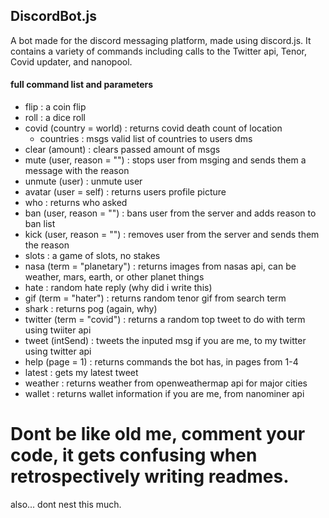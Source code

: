 ## DiscordBot.js

A bot made for the discord messaging platform, made using discord.js. It contains a variety of commands including calls to the Twitter api, Tenor, Covid updater, and nanopool.

#### full command list and parameters

- flip : a coin flip
- roll : a dice roll
- covid (country = world) : returns covid death count of location
  - countries : msgs valid list of countries to users dms
- clear (amount) : clears passed amount of msgs
- mute (user, reason = "") : stops user from msging and sends them a message with the reason
- unmute (user) : unmute user
- avatar (user = self) : returns users profile picture
- who : returns who asked
- ban (user, reason = "") : bans user from the server and adds reason to ban list
- kick (user, reason = "") : removes user from the server and sends them the reason
- slots : a game of slots, no stakes
- nasa (term = "planetary") : returns images from nasas api, can be weather, mars, earth, or other planet things
- hate : random hate reply (why did i write this)
- gif (term = "hater") : returns random tenor gif from search term
- shark : returns pog (again, why)
- twitter (term = "covid") : returns a random top tweet to do with term using twiiter api
- tweet (intSend) : tweets the inputed msg if you are me, to my twitter using twitter api 
- help (page = 1) : returns commands the bot has, in pages from 1-4
- latest : gets my latest tweet
- weather : returns weather from openweathermap api for major cities
- wallet : returns wallet information if you are me, from nanominer api




# Dont be like old me, comment your code, it gets confusing when retrospectively writing readmes.
also... dont nest this much.
